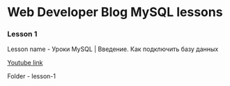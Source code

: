 # Web Developer Blog MySQL lessons

### Lesson 1

Lesson name - Уроки MySQL | Введение. Как подключить базу данных

[Youtube link](https://youtu.be/pU2jXzPqqgk)

Folder - lesson-1
